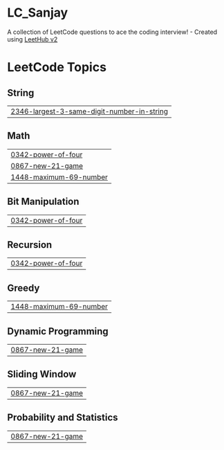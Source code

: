 # LC_Sanjay
A collection of LeetCode questions to ace the coding interview! - Created using [LeetHub v2](https://github.com/arunbhardwaj/LeetHub-2.0)

<!---LeetCode Topics Start-->
# LeetCode Topics
## String
|  |
| ------- |
| [2346-largest-3-same-digit-number-in-string](https://github.com/mandrusanjay123/LC_Sanjay/tree/master/2346-largest-3-same-digit-number-in-string) |
## Math
|  |
| ------- |
| [0342-power-of-four](https://github.com/mandrusanjay123/LC_Sanjay/tree/master/0342-power-of-four) |
| [0867-new-21-game](https://github.com/mandrusanjay123/LC_Sanjay/tree/master/0867-new-21-game) |
| [1448-maximum-69-number](https://github.com/mandrusanjay123/LC_Sanjay/tree/master/1448-maximum-69-number) |
## Bit Manipulation
|  |
| ------- |
| [0342-power-of-four](https://github.com/mandrusanjay123/LC_Sanjay/tree/master/0342-power-of-four) |
## Recursion
|  |
| ------- |
| [0342-power-of-four](https://github.com/mandrusanjay123/LC_Sanjay/tree/master/0342-power-of-four) |
## Greedy
|  |
| ------- |
| [1448-maximum-69-number](https://github.com/mandrusanjay123/LC_Sanjay/tree/master/1448-maximum-69-number) |
## Dynamic Programming
|  |
| ------- |
| [0867-new-21-game](https://github.com/mandrusanjay123/LC_Sanjay/tree/master/0867-new-21-game) |
## Sliding Window
|  |
| ------- |
| [0867-new-21-game](https://github.com/mandrusanjay123/LC_Sanjay/tree/master/0867-new-21-game) |
## Probability and Statistics
|  |
| ------- |
| [0867-new-21-game](https://github.com/mandrusanjay123/LC_Sanjay/tree/master/0867-new-21-game) |
<!---LeetCode Topics End-->